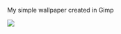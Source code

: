 My simple wallpaper created in Gimp

<img src="https://skandyn-sh.github.io/img/my-new-wallpaper.png"/>
